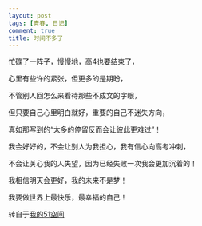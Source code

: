 ```yaml
---
layout: post
tags: [青春, 日记]
comment: true
title: 时间不多了
---
```


忙碌了一阵子，慢慢地，高4也要结束了，

心里有些许的紧张，但更多的是期盼，

不管别人回怎么来看待那些不成文的字眼，

但只要自己心里明白就好，重要的自己不迷失方向，

真如那写到的“太多的停留反而会让彼此更难过”！

我会好好的，不会让别人为我担心，我有信心向高考冲刺，

不会让关心我的人失望，因为已经失败一次我会更加沉着的！

我相信明天会更好，我的未来不是梦！

我要做世界上最快乐，最幸福的自己！


转自于[我的51空间](http://home.51.com/cailiwei712/diary/item/10029573.html)
